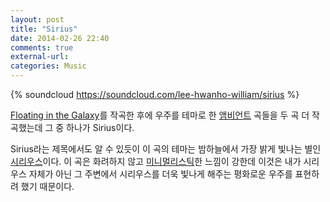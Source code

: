 ```yaml
---
layout: post
title: "Sirius"
date: 2014-02-26 22:40
comments: true
external-url:
categories: Music
---
```

{% soundcloud https://soundcloud.com/lee-hwanho-william/sirius %}

[Floating in the Galaxy](/blog/2014/02/26/floating-in-the-galaxy/)를 작곡한 후에 우주를 테마로 한 [앰비언트](http://en.wikipedia.org/wiki/Ambient_music) 곡들을 두 곡 더 작곡했는데 그 중 하나가 Sirius이다. 

Sirius라는 제목에서도 알 수 있듯이 이 곡의 테마는 밤하늘에서 가장 밝게 빛나는 별인 [시리우스](http://en.wikipedia.org/wiki/Sirius)이다. 이 곡은 화려하지 않고 [미니멀리스틱](http://en.wikipedia.org/wiki/Minimal_music)한 느낌이 강한데 이것은 내가 시리우스 자체가 아닌 그 주변에서 시리우스를 더욱 빛나게 해주는 평화로운 우주를 표현하려 했기 때문이다. 

